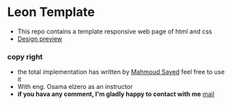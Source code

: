 # Leon Template
- This repo contains a template responsive web page of html and css
- [Design preview](https://mahmoudsayeda.github.io/Leon-Template/)


### copy right
- the total implementation has written by [Mahmoud Sayed](https://github.com/MahmoudSayedA) 
feel free to use it
- With eng. Osama elzero as an instructor
- **if you hava any comment, I'm gladly happy to contact with me** [mail](mahmoudsayed1332002@gmail.come)
